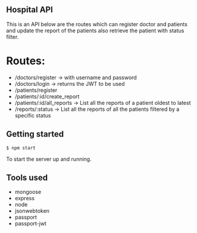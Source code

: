## Hospital API

This is an API below are the routes which can register doctor and patients and update the report of the patients also retrieve the patient with status filter.

# Routes:
- /doctors/register → with username and password
- /doctors/login → returns the JWT to be used
- /patients/register
- /patients/:id/create_report
- /patients/:id/all_reports → List all the reports of a patient oldest to latest
- /reports/:status → List all the reports of all the patients filtered by a specific status

## Getting started

```
$ npm start
```

To start the server up and running.

## Tools used
  * mongoose
  * express
  * node
  * jsonwebtoken
  * passport
  * passport-jwt
